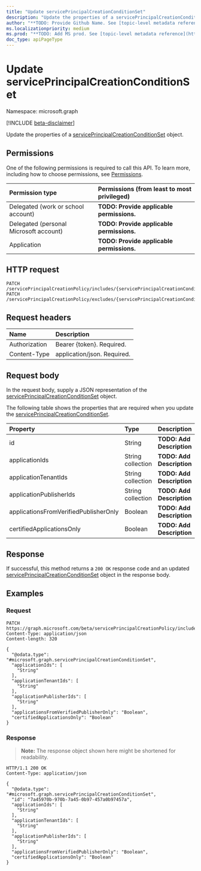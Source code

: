 ```yaml
---
title: "Update servicePrincipalCreationConditionSet"
description: "Update the properties of a servicePrincipalCreationConditionSet object."
author: "**TODO: Provide Github Name. See [topic-level metadata reference](https://msgo.azurewebsites.net/add/document/guidelines/metadata.html#topic-level-metadata)**"
ms.localizationpriority: medium
ms.prod: "**TODO: Add MS prod. See [topic-level metadata reference](https://msgo.azurewebsites.net/add/document/guidelines/metadata.html#topic-level-metadata)**"
doc_type: apiPageType
---
```


# Update servicePrincipalCreationConditionSet
Namespace: microsoft.graph

[!INCLUDE [beta-disclaimer](../../includes/beta-disclaimer.md)]

Update the properties of a [servicePrincipalCreationConditionSet](../resources/serviceprincipalcreationconditionset.md) object.

## Permissions
One of the following permissions is required to call this API. To learn more, including how to choose permissions, see [Permissions](/graph/permissions-reference).

|Permission type|Permissions (from least to most privileged)|
|:---|:---|
|Delegated (work or school account)|**TODO: Provide applicable permissions.**|
|Delegated (personal Microsoft account)|**TODO: Provide applicable permissions.**|
|Application|**TODO: Provide applicable permissions.**|

## HTTP request

<!-- {
  "blockType": "ignored"
}
-->
``` http
PATCH /servicePrincipalCreationPolicy/includes/{servicePrincipalCreationConditionSetId}
PATCH /servicePrincipalCreationPolicy/excludes/{servicePrincipalCreationConditionSetId}
```

## Request headers
|Name|Description|
|:---|:---|
|Authorization|Bearer {token}. Required.|
|Content-Type|application/json. Required.|

## Request body
In the request body, supply a JSON representation of the [servicePrincipalCreationConditionSet](../resources/serviceprincipalcreationconditionset.md) object.

The following table shows the properties that are required when you update the [servicePrincipalCreationConditionSet](../resources/serviceprincipalcreationconditionset.md).

|Property|Type|Description|
|:---|:---|:---|
|id|String|**TODO: Add Description**|
|applicationIds|String collection|**TODO: Add Description**|
|applicationTenantIds|String collection|**TODO: Add Description**|
|applicationPublisherIds|String collection|**TODO: Add Description**|
|applicationsFromVerifiedPublisherOnly|Boolean|**TODO: Add Description**|
|certifiedApplicationsOnly|Boolean|**TODO: Add Description**|



## Response

If successful, this method returns a `200 OK` response code and an updated [servicePrincipalCreationConditionSet](../resources/serviceprincipalcreationconditionset.md) object in the response body.

## Examples

### Request
<!-- {
  "blockType": "request",
  "name": "update_serviceprincipalcreationconditionset"
}
-->
``` http
PATCH https://graph.microsoft.com/beta/servicePrincipalCreationPolicy/includes/{servicePrincipalCreationConditionSetId}
Content-Type: application/json
Content-length: 320

{
  "@odata.type": "#microsoft.graph.servicePrincipalCreationConditionSet",
  "applicationIds": [
    "String"
  ],
  "applicationTenantIds": [
    "String"
  ],
  "applicationPublisherIds": [
    "String"
  ],
  "applicationsFromVerifiedPublisherOnly": "Boolean",
  "certifiedApplicationsOnly": "Boolean"
}
```


### Response
>**Note:** The response object shown here might be shortened for readability.
<!-- {
  "blockType": "response",
  "truncated": true
}
-->
``` http
HTTP/1.1 200 OK
Content-Type: application/json

{
  "@odata.type": "#microsoft.graph.servicePrincipalCreationConditionSet",
  "id": "7a45970b-970b-7a45-0b97-457a0b97457a",
  "applicationIds": [
    "String"
  ],
  "applicationTenantIds": [
    "String"
  ],
  "applicationPublisherIds": [
    "String"
  ],
  "applicationsFromVerifiedPublisherOnly": "Boolean",
  "certifiedApplicationsOnly": "Boolean"
}
```

